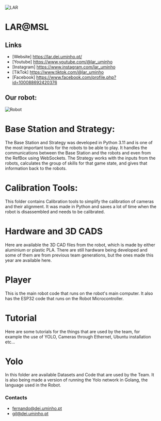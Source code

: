 ![LAR](https://github.com/MSL-LAR-MinhoTeam/2TDP/blob/main/Images/git_msl_lar%40msl.png)
# LAR@MSL

## Links
 - [Website] <https://lar.dei.uminho.pt/>
 - [Youtube] <https://www.youtube.com/@lar_uminho>
 - [Instagram] <https://www.instagram.com/lar_uminho>
 - [TikTok] <https://www.tiktok.com/@lar_uminho>
 - [Facebook] <https://www.facebook.com/profile.php?id=100088692420376>
 

## Our robot: 
![Robot](https://github.com/MSL-LAR-MinhoTeam/2TDP/blob/main/Images/git_msl_Robot.jpg)
# Base Station and Strategy:
The Base Station and Strategy was developed in Python 3.11 and is one of the most important tools for the robots to be able to play. It handles the communications between the Base Station and the robots and even from the RefBox using WebSockets. The Strategy works with the inputs from the robots, calculates the group of skills for that game state, and gives that information back to the robots.

# Calibration Tools:
This folder contains Calibration tools to simplify the calibration of cameras and their alignment. It was made in Python and saves a lot of time when the robot is disassembled and needs to be calibrated.

# Hardware and 3D CADS
Here are available the 3D CAD files from the robot, which is made by either aluminium or plastic PLA. There are still hardware being developed and some of them are from previous team generations, but the ones made this year are available here.

# Player
This is the main robot code that runs on the robot's main computer. It also has the ESP32 code that runs on the Robot Microcontroller.

# Tutorial
Here are some tutorials for the things that are used by the team, for example the use of YOLO, Cameras through Ethernet, Ubuntu installation etc…

# Yolo
In this folder are available Datasets and Code that are used by the Team. It is also being made a version of running the Yolo network in Golang, the language used in the Robot.

### Contacts
 - <fernando@dei.uminho.pt>
 - <gil@dei.uminho.pt>
